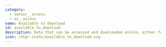 ```yaml
---
category:
  - sensor__access
  - ai__access
name: Available to download
id: available_to_download
description: Data that can be accessed and downloaded online, either for free or for a fee
icon: /dtpr-icons/available_to_download.svg
---
```


